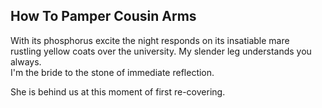 How To Pamper Cousin Arms
-------------------------
With its phosphorus excite the night responds on its insatiable mare  
rustling yellow coats over the university. My slender leg understands you always.  
I'm the bride to the stone of immediate reflection.  
  
She is behind us at this moment of first re-covering.  
